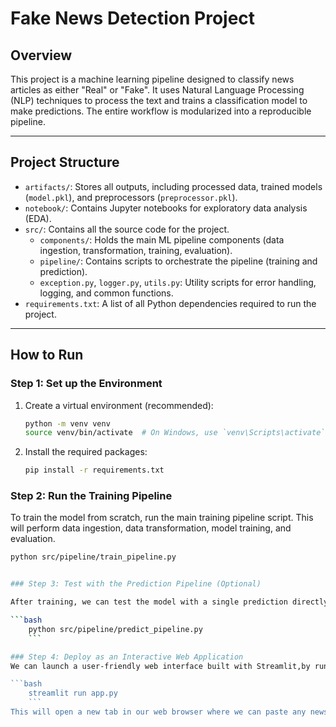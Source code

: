 # Fake News Detection Project

## Overview

This project is a machine learning pipeline designed to classify news articles as either "Real" or "Fake". It uses Natural Language Processing (NLP) techniques to process the text and trains a classification model to make predictions. The entire workflow is modularized into a reproducible pipeline.

---

## Project Structure

-   `artifacts/`: Stores all outputs, including processed data, trained models (`model.pkl`), and preprocessors (`preprocessor.pkl`).
-   `notebook/`: Contains Jupyter notebooks for exploratory data analysis (EDA).
-   `src/`: Contains all the source code for the project.
    -   `components/`: Holds the main ML pipeline components (data ingestion, transformation, training, evaluation).
    -   `pipeline/`: Contains scripts to orchestrate the pipeline (training and prediction).
    -   `exception.py`, `logger.py`, `utils.py`: Utility scripts for error handling, logging, and common functions.
-   `requirements.txt`: A list of all Python dependencies required to run the project.

---

## How to Run

### Step 1: Set up the Environment

1.  Create a virtual environment (recommended):
    ```bash
    python -m venv venv
    source venv/bin/activate  # On Windows, use `venv\Scripts\activate`
    ```
2.  Install the required packages:
    ```bash
    pip install -r requirements.txt
    ```

### Step 2: Run the Training Pipeline

To train the model from scratch, run the main training pipeline script. This will perform data ingestion, data transformation, model training, and evaluation.

```bash
python src/pipeline/train_pipeline.py


### Step 3: Test with the Prediction Pipeline (Optional)

After training, we can test the model with a single prediction directly from our terminal. We can change the sample text inside the src/pipeline/predict_pipeline.py file to test different inputs.

```bash
    python src/pipeline/predict_pipeline.py
    ```

### Step 4: Deploy as an Interactive Web Application
We can launch a user-friendly web interface built with Streamlit,by running the following command from the project's root directory:

```bash
    streamlit run app.py
    ```
This will open a new tab in our web browser where we can paste any news article text for real-time classification.
